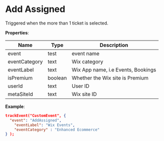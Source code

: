 # Add Assigned

Triggered when the more than 1 ticket is selected.

**Properties**:

|Name|Type|Description|
|---|---|---|
|event|test|event name|
|eventCategory|text|Wix category|
|eventLabel|text|Wix App name, i.e Events, Bookings|
|isPremium|boolean|Whether the Wix site is Premium|
|userId|text|User ID|
|metaSiteId|text|Wix site ID|

**Example**:

```JSON
trackEvent("CustomEvent", {
  "event": "AddAssigned",
    "eventLabel": "Wix Events",
    "eventCategory" : "Enhanced Ecommerce"
} );
```
